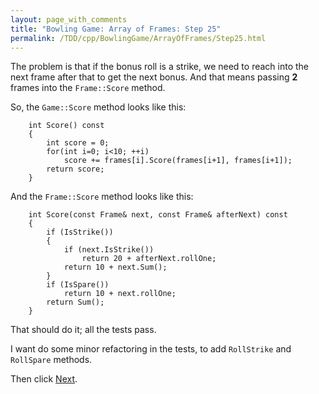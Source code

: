 ```yaml
---
layout: page_with_comments
title: "Bowling Game: Array of Frames: Step 25"
permalink: /TDD/cpp/BowlingGame/ArrayOfFrames/Step25.html
---
```


The problem is that if the bonus roll is a strike, we need to reach into the next frame after that to get the next bonus. And that means passing **2** frames into the ```Frame::Score``` method.

So, the ```Game::Score``` method looks like this:
```
    int Score() const
    {
        int score = 0;
        for(int i=0; i<10; ++i)
            score += frames[i].Score(frames[i+1], frames[i+1]);
        return score;
    }
```
And the ```Frame::Score``` method looks like this:
```
    int Score(const Frame& next, const Frame& afterNext) const
    {
        if (IsStrike())
        {
            if (next.IsStrike())
                return 20 + afterNext.rollOne;
            return 10 + next.Sum();
        }
        if (IsSpare())
            return 10 + next.rollOne;
        return Sum();
    }
```

That should do it; all the tests pass. 

I want do some minor refactoring in the tests, to add ```RollStrike``` and ```RollSpare``` methods.

Then click [Next](Step26.html).
